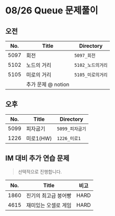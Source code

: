 # 08/26 Queue 문제풀이

## 오전
| No.  | Title       | Directory         |
| ---- | ----------- | ----------------- |
| 5097 | 회전    | `5097_회전`   |
| 5102 | 노드의 거리 | `5102_노드의거리` |
| 5105 | 미로의 거리 | `5105_미로의거리` |
|  | 추가 문제 @ notion |  |


## 오후
| No.  | Title       | Directory         |
| ---- | ----------- | ----------------- |
| 5099 | 피자굽기    | `5099_피자굽기`   |
| 1226 | 미로1(HW)   | `1226_미로1`      |



## IM 대비 추가 연습 문제

> 선택적으로 진행합니다.

| No.  | Title                | 비고 |
| ---- | -------------------- | ---- |
| 1860 | 진기의 최고급 붕어빵 | HARD |
| 4615 | 재미있는 오셀로 게임 | HARD |

